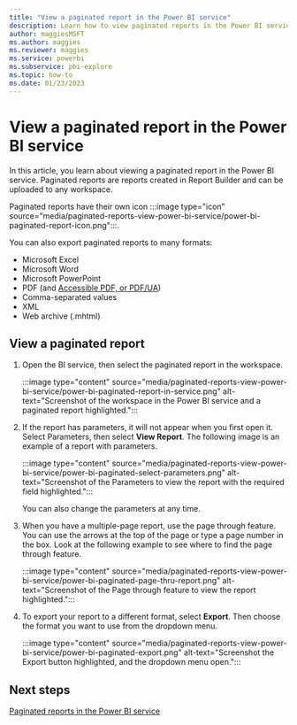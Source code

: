 ```yaml
---
title: "View a paginated report in the Power BI service"
description: Learn how to view paginated reports in the Power BI service and navigate the parameters and the export menu.  
author: maggiesMSFT
ms.author: maggies
ms.reviewer: maggies
ms.service: powerbi
ms.subservice: pbi-explore
ms.topic: how-to
ms.date: 01/23/2023
---
```


# View a paginated report in the Power BI service

In this article, you learn about viewing a paginated report in the Power BI service. Paginated reports are reports created in Report Builder and can be uploaded to any  workspace.

Paginated reports have their own icon :::image type="icon" source="media/paginated-reports-view-power-bi-service/power-bi-paginated-report-icon.png":::.

You can also export paginated reports to many formats:

- Microsoft Excel
- Microsoft Word
- Microsoft PowerPoint
- PDF (and [Accessible PDF, or PDF/UA](../report-server/rendering-extension-support.md))
- Comma-separated values
- XML
- Web archive (.mhtml)

## View a paginated report

1. Open the BI service, then select the paginated report in the workspace.

    :::image type="content" source="media/paginated-reports-view-power-bi-service/power-bi-paginated-report-in-service.png" alt-text="Screenshot of the workspace in the Power BI service and a paginated report highlighted.":::

1. If the report has parameters, it will not appear when you first open it. Select Parameters, then select **View Report**. The following image is an example of a report with parameters.

    :::image type="content" source="media/paginated-reports-view-power-bi-service/power-bi-paginated-select-parameters.png" alt-text="Screenshot of the Parameters to view the report with the required field highlighted.":::

    You can also change the parameters at any time.

1. When you have a multiple-page report, use the page through feature. You can use the arrows at the top of the page or type a page number in the box. Look at the following example to see where to find the page through feature.

    :::image type="content" source="media/paginated-reports-view-power-bi-service/power-bi-paginated-page-thru-report.png" alt-text="Screenshot of the Page through feature to view the report highlighted.":::

1. To export your report to a different format, select **Export**. Then choose the format you want to use from the dropdown menu.

    :::image type="content" source="media/paginated-reports-view-power-bi-service/power-bi-paginated-export.png" alt-text="Screenshot the Export button highlighted, and the dropdown menu open.":::

## Next steps

[Paginated reports in the Power BI service](end-user-paginated-report.md)
